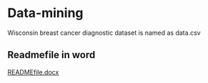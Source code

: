 # Data-mining

Wisconsin breast cancer diagnostic dataset is named as data.csv


Readmefile in word
--------
[READMEfile.docx](https://github.com/9B8DY6/Data-mining/files/4845271/READMEfile.docx)

